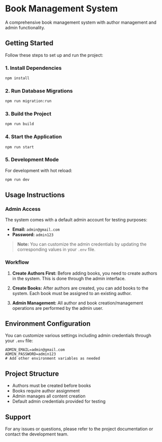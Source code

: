 # Book Management System

A comprehensive book management system with author management and admin functionality.

## Getting Started

Follow these steps to set up and run the project:

### 1. Install Dependencies
```bash
npm install
```

### 2. Run Database Migrations
```bash
npm run migration:run  
```

### 3. Build the Project
```bash
npm run build
```

### 4. Start the Application
```bash
npm run start
```

### 5. Development Mode
For development with hot reload:
```bash
npm run dev
```

## Usage Instructions

### Admin Access
The system comes with a default admin account for testing purposes:

- **Email:** `admin@gmail.com`
- **Password:** `admin123`

> **Note:** You can customize the admin credentials by updating the corresponding values in your `.env` file.

### Workflow

1. **Create Authors First:** Before adding books, you need to create authors in the system. This is done through the admin interface.

2. **Create Books:** After authors are created, you can add books to the system. Each book must be assigned to an existing author.

3. **Admin Management:** All author and book creation/management operations are performed by the admin user.

## Environment Configuration

You can customize various settings including admin credentials through your `.env` file:

```env
ADMIN_EMAIL=admin@gmail.com
ADMIN_PASSWORD=admin123
# Add other environment variables as needed
```

## Project Structure

- Authors must be created before books
- Books require author assignment
- Admin manages all content creation
- Default admin credentials provided for testing

## Support

For any issues or questions, please refer to the project documentation or contact the development team.
